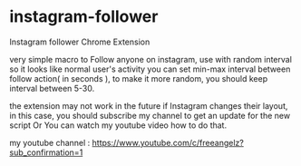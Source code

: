 # instagram-follower
Instagram follower Chrome Extension

very simple macro to Follow anyone on instagram, use with random interval so it looks like normal user's activity
you can set min-max interval between follow action( in seconds ), to make it more random, you should keep interval between 5-30.

the extension may not work in the future if Instagram changes their layout, in this case, you should subscribe my channel to get an update for the new script
Or You can watch my youtube video how to do that.

my youtube channel :
https://www.youtube.com/c/freeangelz?sub_confirmation=1
